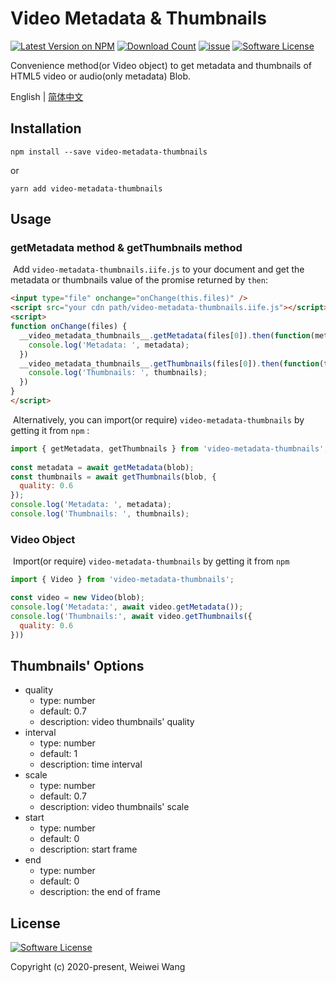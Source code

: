 # **Video Metadata & Thumbnails**

[![Latest Version on NPM](https://img.shields.io/npm/v/video-metadata-thumbnails.svg?style=flat-square)](https://npmjs.com/package/video-metadata-thumbnails)
[![Download Count](https://img.shields.io/npm/dt/video-metadata-thumbnails.svg)](https://www.npmjs.com/package/video-metadata-thumbnails)
[![issue](https://img.shields.io/badge/bug-issue-red.svg)](https://github.com/wangweiwei/video-metadata-thumbnails/issues)
[![Software License](https://img.shields.io/badge/license-MIT-brightgreen.svg?style=flat-square)](https://github.com/wangweiwei/video-metadata-thumbnails/blob/master/LICENSE)

Convenience method(or Video object) to get metadata and thumbnails of HTML5 video or audio(only metadata) Blob.

English | [简体中文](https://github.com/wangweiwei/video-metadata-thumbnails/blob/master/README.zh.md)

## **Installation**

```shell
npm install --save video-metadata-thumbnails
```

or

```
yarn add video-metadata-thumbnails
```

## **Usage**

### getMetadata method &  getThumbnails method

​	Add `video-metadata-thumbnails.iife.js` to your document and get the metadata or thumbnails value of the promise returned by `then`:

```html
<input type="file" onchange="onChange(this.files)" />
<script src="your cdn path/video-metadata-thumbnails.iife.js"></script>
<script>
function onChange(files) {
  __video_metadata_thumbnails__.getMetadata(files[0]).then(function(metadata) {
    console.log('Metadata: ', metadata);
  })
  __video_metadata_thumbnails__.getThumbnails(files[0]).then(function(thumbnails) {
    console.log('Thumbnails: ', thumbnails);
  })
}
</script>
```

​	Alternatively, you can import(or require) `video-metadata-thumbnails` by getting it from `npm` :

```javascript
import { getMetadata, getThumbnails } from 'video-metadata-thumbnails';
  
const metadata = await getMetadata(blob);
const thumbnails = await getThumbnails(blob, {
  quality: 0.6
});
console.log('Metadata: ', metadata);
console.log('Thumbnails: ', thumbnails);
```
### Video Object

​	Import(or require) `video-metadata-thumbnails` by getting it from `npm`

```      javascript
import { Video } from 'video-metadata-thumbnails';

const video = new Video(blob);
console.log('Metadata:', await video.getMetadata());
console.log('Thumbnails:', await video.getThumbnails({
  quality: 0.6
}))
```

## **Thumbnails' Options**

* quality
  * type: number
  * default: 0.7
  * description: video thumbnails' quality
* interval
  * type: number
  * default: 1
  * description: time interval
* scale
  * type: number
  * default: 0.7
  * description: video thumbnails' scale
* start
  * type: number
  * default: 0
  * description: start frame
* end
  * type: number
  * default: 0
  * description: the end of frame

## **License**
[![Software License](https://img.shields.io/badge/license-MIT-brightgreen.svg?style=flat-square)](https://github.com/wangweiwei/video-metadata-thumbnails/blob/master/LICENSE)

Copyright (c) 2020-present, Weiwei Wang 
